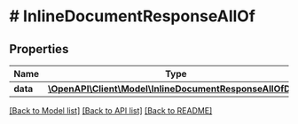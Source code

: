 # # InlineDocumentResponseAllOf

## Properties

Name | Type | Description | Notes
------------ | ------------- | ------------- | -------------
**data** | [**\OpenAPI\Client\Model\InlineDocumentResponseAllOfData**](InlineDocumentResponseAllOfData.md) |  | [optional] 

[[Back to Model list]](../../README.md#documentation-for-models) [[Back to API list]](../../README.md#documentation-for-api-endpoints) [[Back to README]](../../README.md)


